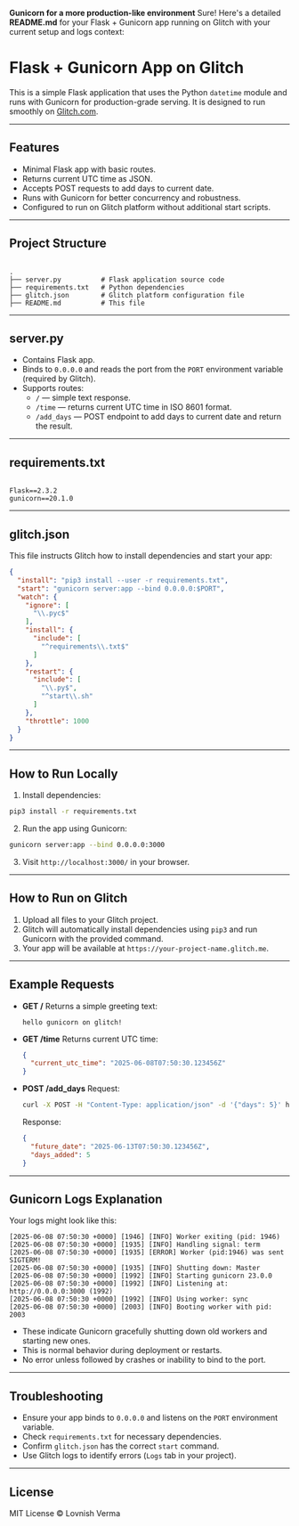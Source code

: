 **Gunicorn for a more production-like environment**
Sure! Here's a detailed **README.md** for your Flask + Gunicorn app running on Glitch with your current setup and logs context:

# Flask + Gunicorn App on Glitch

This is a simple Flask application that uses the Python `datetime` module and runs with Gunicorn for production-grade serving. It is designed to run smoothly on [Glitch.com](https://glitch.com).

---

## Features

- Minimal Flask app with basic routes.
- Returns current UTC time as JSON.
- Accepts POST requests to add days to current date.
- Runs with Gunicorn for better concurrency and robustness.
- Configured to run on Glitch platform without additional start scripts.

---

## Project Structure

```

.
├── server.py          # Flask application source code
├── requirements.txt   # Python dependencies
├── glitch.json        # Glitch platform configuration file
├── README.md          # This file

```

---

## server.py

- Contains Flask app.
- Binds to `0.0.0.0` and reads the port from the `PORT` environment variable (required by Glitch).
- Supports routes:
  - `/` — simple text response.
  - `/time` — returns current UTC time in ISO 8601 format.
  - `/add_days` — POST endpoint to add days to current date and return the result.

---

## requirements.txt

```

Flask==2.3.2
gunicorn==20.1.0

````

---

## glitch.json

This file instructs Glitch how to install dependencies and start your app:

```json
{
  "install": "pip3 install --user -r requirements.txt",
  "start": "gunicorn server:app --bind 0.0.0.0:$PORT",
  "watch": {
    "ignore": [
      "\\.pyc$"
    ],
    "install": {
      "include": [
        "^requirements\\.txt$"
      ]
    },
    "restart": {
      "include": [
        "\\.py$",
        "^start\\.sh"
      ]
    },
    "throttle": 1000
  }
}
````

---

## How to Run Locally

1. Install dependencies:

```bash
pip3 install -r requirements.txt
```

2. Run the app using Gunicorn:

```bash
gunicorn server:app --bind 0.0.0.0:3000
```

3. Visit `http://localhost:3000/` in your browser.

---

## How to Run on Glitch

1. Upload all files to your Glitch project.
2. Glitch will automatically install dependencies using `pip3` and run Gunicorn with the provided command.
3. Your app will be available at `https://your-project-name.glitch.me`.

---

## Example Requests

* **GET /**
  Returns a simple greeting text:

  ```
  hello gunicorn on glitch!
  ```

* **GET /time**
  Returns current UTC time:

  ```json
  {
    "current_utc_time": "2025-06-08T07:50:30.123456Z"
  }
  ```

* **POST /add\_days**
  Request:

  ```bash
  curl -X POST -H "Content-Type: application/json" -d '{"days": 5}' https://your-project-name.glitch.me/add_days
  ```

  Response:

  ```json
  {
    "future_date": "2025-06-13T07:50:30.123456Z",
    "days_added": 5
  }
  ```

---

## Gunicorn Logs Explanation

Your logs might look like this:

```
[2025-06-08 07:50:30 +0000] [1946] [INFO] Worker exiting (pid: 1946)
[2025-06-08 07:50:30 +0000] [1935] [INFO] Handling signal: term
[2025-06-08 07:50:30 +0000] [1935] [ERROR] Worker (pid:1946) was sent SIGTERM!
[2025-06-08 07:50:30 +0000] [1935] [INFO] Shutting down: Master
[2025-06-08 07:50:30 +0000] [1992] [INFO] Starting gunicorn 23.0.0
[2025-06-08 07:50:30 +0000] [1992] [INFO] Listening at: http://0.0.0.0:3000 (1992)
[2025-06-08 07:50:30 +0000] [1992] [INFO] Using worker: sync
[2025-06-08 07:50:30 +0000] [2003] [INFO] Booting worker with pid: 2003
```

* These indicate Gunicorn gracefully shutting down old workers and starting new ones.
* This is normal behavior during deployment or restarts.
* No error unless followed by crashes or inability to bind to the port.

---

## Troubleshooting

* Ensure your app binds to `0.0.0.0` and listens on the `PORT` environment variable.
* Check `requirements.txt` for necessary dependencies.
* Confirm `glitch.json` has the correct `start` command.
* Use Glitch logs to identify errors (`Logs` tab in your project).

---

## License

MIT License © Lovnish Verma


